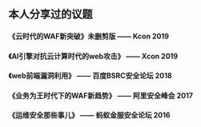 ## 本人分享过的议题

#### 《云时代的WAF新突破》未删剪版   —— Kcon 2019 

#### 《AI引擎对抗云计算时代的web攻击》    —— Xcon 2019

#### 《web前端漏洞利用》   —— 百度BSRC安全论坛 2018

#### 《业务为王时代下的WAF新趋势》  —— 阿里安全峰会 2017

#### 《运维安全那些事儿》   —— 蚂蚁金服安全论坛 2016
